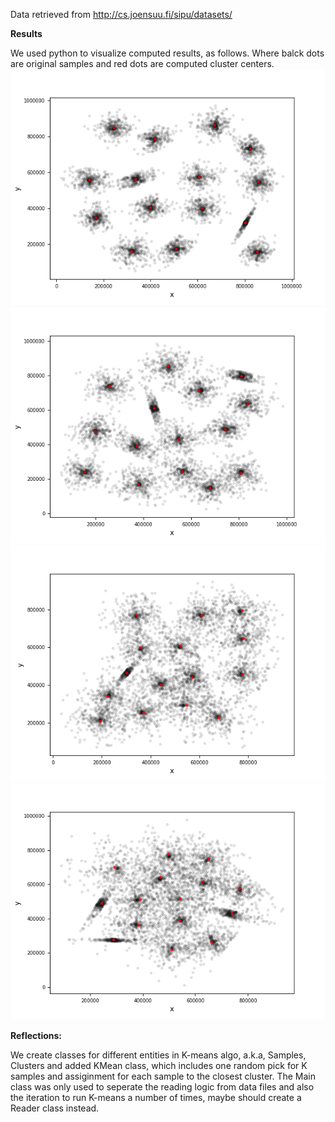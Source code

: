 Data retrieved from http://cs.joensuu.fi/sipu/datasets/

**Results**

We used python to visualize computed results, as follows. Where balck dots are original samples and red dots are computed cluster centers.
![this is an image](result/s1-plot.png "s1")
![this is an image](result/s2-plot.png "s1")
![this is an image](result/s3-plot.png "s1")
![this is an image](result/s4-plot.png "s1")


**Reflections:**

We create classes for different entities in K-means algo, a.k.a, Samples, Clusters and added KMean class, which includes one random pick for K samples and assiginment for each sample to the closest cluster. The Main class was only used to seperate the reading logic from data files and also the iteration to run K-means a number of times, maybe should create a Reader class instead.
